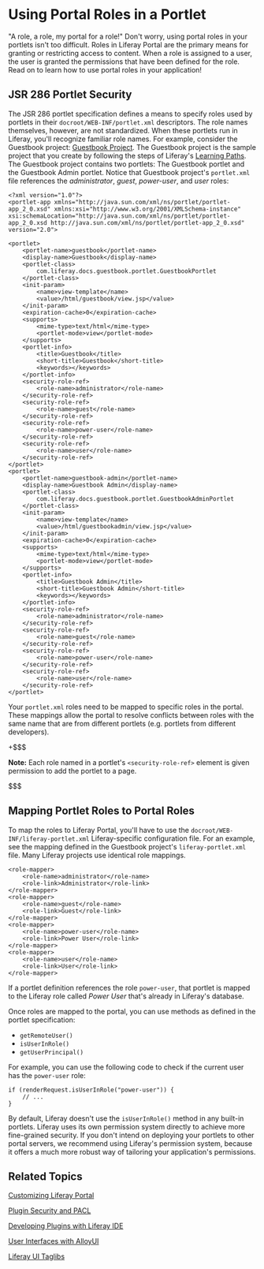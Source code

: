 # Using Portal Roles in a Portlet [](id=using-portal-roles-in-a-portlet)

"A role, a role, my portal for a role!" Don't worry, using portal roles in your
portlets isn't too difficult. Roles in Liferay Portal are the primary means for
granting or restricting access to content. When a role is assigned to a user,
the user is granted the permissions that have been defined for the role. Read
on to learn how to use portal roles in your application!

## JSR 286 Portlet Security

The JSR 286 portlet specification defines a means to specify roles used by
portlets in their `docroot/WEB-INF/portlet.xml` descriptors. The role names
themselves, however, are not standardized. When these portlets run in Liferay,
you'll recognize familiar role names. For example, consider the Guestbook
project:
[Guestbook Project](https://github.com/liferay/liferay-docs/tree/6.2.x/develop/learning-paths/mvc/code/learning-sdk/portlets/guestbook-portlet).
The Guestbook project is the sample project that you create by
following the steps of Liferay's
[Learning Paths](https://dev.liferay.com/develop/learning-paths).
The Guestbook project contains two portlets: The Guestbook portlet and the
Guestbook Admin portlet. Notice that Guestbook project's `portlet.xml` file
references the *administrator*, *guest*, *power-user*, and *user* roles: 

    <?xml version="1.0"?>
    <portlet-app xmlns="http://java.sun.com/xml/ns/portlet/portlet-app_2_0.xsd" xmlns:xsi="http://www.w3.org/2001/XMLSchema-instance" xsi:schemaLocation="http://java.sun.com/xml/ns/portlet/portlet-app_2_0.xsd http://java.sun.com/xml/ns/portlet/portlet-app_2_0.xsd" version="2.0">

    <portlet>
        <portlet-name>guestbook</portlet-name>
        <display-name>Guestbook</display-name>
        <portlet-class>
            com.liferay.docs.guestbook.portlet.GuestbookPortlet
        </portlet-class>
        <init-param>
            <name>view-template</name>
            <value>/html/guestbook/view.jsp</value>
        </init-param>
        <expiration-cache>0</expiration-cache>
        <supports>
            <mime-type>text/html</mime-type>
            <portlet-mode>view</portlet-mode>
        </supports>
        <portlet-info>
            <title>Guestbook</title>
            <short-title>Guestbook</short-title>
            <keywords></keywords>
        </portlet-info>
        <security-role-ref>
            <role-name>administrator</role-name>
        </security-role-ref>
        <security-role-ref>
            <role-name>guest</role-name>
        </security-role-ref>
        <security-role-ref>
            <role-name>power-user</role-name>
        </security-role-ref>
        <security-role-ref>
            <role-name>user</role-name>
        </security-role-ref>
    </portlet>
    <portlet>
        <portlet-name>guestbook-admin</portlet-name>
        <display-name>Guestbook Admin</display-name>
        <portlet-class>
            com.liferay.docs.guestbook.portlet.GuestbookAdminPortlet
        </portlet-class>
        <init-param>
            <name>view-template</name>
            <value>/html/guestbookadmin/view.jsp</value>
        </init-param>
        <expiration-cache>0</expiration-cache>
        <supports>
            <mime-type>text/html</mime-type>
            <portlet-mode>view</portlet-mode>
        </supports>
        <portlet-info>
            <title>Guestbook Admin</title>
            <short-title>Guestbook Admin</short-title>
            <keywords></keywords>
        </portlet-info>
        <security-role-ref>
            <role-name>administrator</role-name>
        </security-role-ref>
        <security-role-ref>
            <role-name>guest</role-name>
        </security-role-ref>
        <security-role-ref>
            <role-name>power-user</role-name>
        </security-role-ref>
        <security-role-ref>
            <role-name>user</role-name>
        </security-role-ref>
    </portlet>

Your `portlet.xml` roles need to be mapped to specific roles in the portal.
These mappings allow the portal to resolve conflicts between roles with the same
name that are from different portlets (e.g. portlets from different developers). 

+$$$

**Note:** Each role named in a portlet's `<security-role-ref>` element is given
permission to add the portlet to a page. 

$$$

## Mapping Portlet Roles to Portal Roles

To map the roles to Liferay Portal, you'll have to use the
`docroot/WEB-INF/liferay-portlet.xml` Liferay-specific configuration file. For
an example, see the mapping defined in the Guestbook project's
`liferay-portlet.xml` file. Many Liferay projects use identical role mappings.

    <role-mapper>
        <role-name>administrator</role-name>
        <role-link>Administrator</role-link>
    </role-mapper>
    <role-mapper>
        <role-name>guest</role-name>
        <role-link>Guest</role-link>
    </role-mapper>
    <role-mapper>
        <role-name>power-user</role-name>
        <role-link>Power User</role-link>
    </role-mapper>
    <role-mapper>
        <role-name>user</role-name>
        <role-link>User</role-link>
    </role-mapper>

If a portlet definition references the role `power-user`, that portlet is mapped
to the Liferay role called *Power User* that's already in Liferay's database. 

Once roles are mapped to the portal, you can use methods as defined in the
portlet specification: 

- `getRemoteUser()`
- `isUserInRole()`
- `getUserPrincipal()`

For example, you can use the following code to check if the current user has
the `power-user` role:

    if (renderRequest.isUserInRole("power-user")) {
        // ...
    }

By default, Liferay doesn't use the `isUserInRole()` method in any built-in
portlets. Liferay uses its own permission system directly to achieve more
fine-grained security. If you don't intend on deploying your portlets to other
portal servers, we recommend using Liferay's permission system, because it
offers a much more robust way of tailoring your application's permissions. 

## Related Topics

[Customizing Liferay Portal](/develop/tutorials/-/knowledge_base/6-2/customizing-liferay-portal)

[Plugin Security and PACL](/develop/tutorials/-/knowledge_base/6-2/plugin-security-and-pacl)

[Developing Plugins with Liferay IDE](/develop/tutorials/-/knowledge_base/6-2/liferay-ide)

[User Interfaces with AlloyUI](/develop/tutorials/-/knowledge_base/6-2/alloyui)

[Liferay UI Taglibs](/develop/tutorials/-/knowledge_base/6-2/liferay-ui-taglibs)
